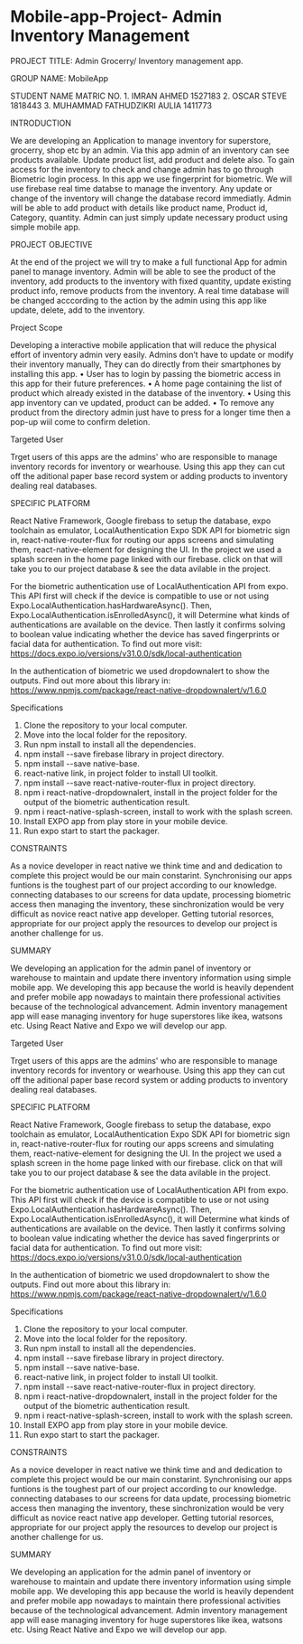 # Mobile-app-Project- Admin Inventory Management
 
 PROJECT TITLE: Admin Grocerry/ Inventory management app.

GROUP NAME: MobileApp
 
STUDENT NAME MATRIC NO. 1. IMRAN AHMED 1527183
                        2. OSCAR STEVE 1818443
                        3. MUHAMMAD FATHUDZIKRI AULIA 1411773


INTRODUCTION 

We are developing an Application to manage inventory for superstore, grocerry, shop etc by an admin. Via this app admin of an inventory can see products available. Update product list, add product and delete also. To gain access for the inventory to check and change admin has to go through Biometric login process. In this app we use fingerprint for biometric. We will use firebase real time databse to manage the inventory. Any update or change of the inventory will change the database record immediatly. Admin will be able to add product with details like product name, Product id, Category, quantity. Admin can just simply update necessary product using simple mobile app.

PROJECT OBJECTIVE 

At the end of the project we will try to make a full functional App for admin panel to manage inventory. Admin will be able to see the product of the inventory, add products to the inventory with fixed quantity, update existing product info, remove products from the inventory. A real time database will be changed acccording to the action by the admin using this app like update, delete, add to the inventory.

Project Scope

Developing a interactive mobile application that will reduce the physical effort of inventory admin very easily. Admins don’t have to update or modify their inventory manually, They can do directly from their smartphones by installing this app.
•	User has to login by passing the biometric access in this app for their future preferences.
•	A home page containing the list of product which already existed in the database of the inventory.
•	Using this app inventory can ve updated, product can be added.
•	To remove any product from the directory admin just have to press for a longer time then a pop-up wiil come to confirm deletion.

Targeted User

Trget users of this apps are the admins' who are responsible to manage inventory records for inventory or wearhouse. Using this app they can cut off the aditional paper base record system or adding products to inventory dealing real databases. 
 
SPECIFIC PLATFORM

React Native Framework, Google firebass to setup the database, expo toolchain as emulator, LocalAuthentication Expo SDK API for biometric sign in, react-native-router-flux for routing our apps screens and simulating them, react-native-element for designing the UI. In the project we used a splash screen in the home page linked with our firebase. click on that will take you to our project database & see the data avilable in the project.

For the biometric authentication use of LocalAuthentication API from expo. This API first will check if the device is compatible to use or not using Expo.LocalAuthentication.hasHardwareAsync(). Then, Expo.LocalAuthentication.isEnrolledAsync(), it will Determine what kinds of authentications are available on the device. Then lastly it confirms solving to boolean value indicating whether the device has saved fingerprints or facial data for authentication. 
To find out more visit: https://docs.expo.io/versions/v31.0.0/sdk/local-authentication

In the authentication of biometric we used dropdownalert to show the outputs. Find out more about this library in:
https://www.npmjs.com/package/react-native-dropdownalert/v/1.6.0


Specifications

1. Clone the repository to your local computer.
2. Move into the local folder for the repository.
3. Run npm install to install all the dependencies.
4. npm install --save firebase library in project directory. 
5. npm install --save native-base.
6. react-native link, in project folder to install UI toolkit.
7. npm install --save react-native-router-flux in project directory.
8. npm i react-native-dropdownalert, install in the project folder for the output of the biometric authentication result.
9. npm i react-native-splash-screen, install to work with the splash screen.
8. Install EXPO app from play store in your mobile device. 
9. Run expo start to start the packager.


CONSTRAINTS 

As a novice developer in react native we think time and and dedication to complete this project would be our main constarint. Synchronising our apps funtions is the toughest part of our project according to our knowledge. connecting databases to our screens for data update, processing biometric access then managing the inventory, these sinchronization would be very difficult as novice react native app developer. Getting tutorial resorces, appropriate for our project apply the resources to develop our project is another challenge for us.
   
 
SUMMARY

We developing an application for the admin panel of inventory or warehouse to maintain and update there inventory information using simple mobile app. We developing this app because the world is heavily dependent and prefer mobile app nowadays to maintain there professional activities because of the technological advancement. Admin inventory management app will ease managing inventory for huge superstores like ikea, watsons etc. Using React Native and Expo we will develop our app.


Targeted User

Trget users of this apps are the admins' who are responsible to manage inventory records for inventory or wearhouse. Using this app they can cut off the aditional paper base record system or adding products to inventory dealing real databases. 
 
SPECIFIC PLATFORM

React Native Framework, Google firebass to setup the database, expo toolchain as emulator, LocalAuthentication Expo SDK API for biometric sign in, react-native-router-flux for routing our apps screens and simulating them, react-native-element for designing the UI. In the project we used a splash screen in the home page linked with our firebase. click on that will take you to our project database & see the data avilable in the project.

For the biometric authentication use of LocalAuthentication API from expo. This API first will check if the device is compatible to use or not using Expo.LocalAuthentication.hasHardwareAsync(). Then, Expo.LocalAuthentication.isEnrolledAsync(), it will Determine what kinds of authentications are available on the device. Then lastly it confirms solving to boolean value indicating whether the device has saved fingerprints or facial data for authentication. 
To find out more visit: https://docs.expo.io/versions/v31.0.0/sdk/local-authentication

In the authentication of biometric we used dropdownalert to show the outputs. Find out more about this library in:
https://www.npmjs.com/package/react-native-dropdownalert/v/1.6.0


Specifications

1. Clone the repository to your local computer.
2. Move into the local folder for the repository.
3. Run npm install to install all the dependencies.
4. npm install --save firebase library in project directory. 
5. npm install --save native-base.
6. react-native link, in project folder to install UI toolkit.
7. npm install --save react-native-router-flux in project directory.
8. npm i react-native-dropdownalert, install in the project folder for the output of the biometric authentication result.
9. npm i react-native-splash-screen, install to work with the splash screen.
8. Install EXPO app from play store in your mobile device. 
9. Run expo start to start the packager.


CONSTRAINTS 

As a novice developer in react native we think time and and dedication to complete this project would be our main constarint. Synchronising our apps funtions is the toughest part of our project according to our knowledge. connecting databases to our screens for data update, processing biometric access then managing the inventory, these sinchronization would be very difficult as novice react native app developer. Getting tutorial resorces, appropriate for our project apply the resources to develop our project is another challenge for us.
   
 
SUMMARY

We developing an application for the admin panel of inventory or warehouse to maintain and update there inventory information using simple mobile app. We developing this app because the world is heavily dependent and prefer mobile app nowadays to maintain there professional activities because of the technological advancement. Admin inventory management app will ease managing inventory for huge superstores like ikea, watsons etc. Using React Native and Expo we will develop our app.
